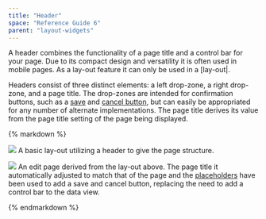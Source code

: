 ```yaml
---
title: "Header"
space: "Reference Guide 6"
parent: "layout-widgets"
---
```



A header combines the functionality of a page title and a control bar for your page. Due to its compact design and versatility it is often used in mobile pages. As a lay-out feature it can only be used in a [lay-out|.

Headers consist of three distinct elements: a left drop-zone, a right drop-zone, and a page title. The drop-zones are intended for confirmation buttons, such as a [save](save-button) and [cancel button](cancel-button), but can easily be appropriated for any number of alternate implementations. The page title derives its value from the page title setting of the page being displayed.

<div class="alert alert-info">{% markdown %}

![](attachments/16713870/16843984.jpg)
A basic lay-out utilizing a header to give the page structure.

![](attachments/16713870/16843983.jpg)
An edit page derived from the lay-out above. The page title it automatically adjusted to match that of the page and the [placeholders](placeholder) have been used to add a save and cancel button, replacing the need to add a control bar to the data view.

{% endmarkdown %}</div>
